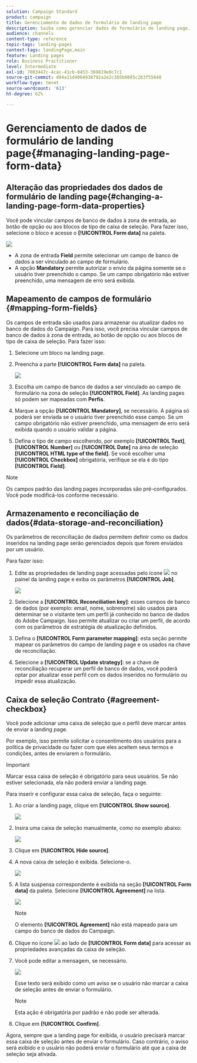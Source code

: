 ```yaml
---
solution: Campaign Standard
product: campaign
title: Gerenciamento de dados de formulário de landing page
description: Saiba como gerenciar dados de formulário de landing page.
audience: channels
content-type: reference
topic-tags: landing-pages
context-tags: landingPage,main
feature: Landing pages
role: Business Practitioner
level: Intermediate
exl-id: 7083447c-4cac-41cb-8453-369819e0c7c1
source-git-commit: d84a11d4064938792a2e2c365b6085c263f55648
workflow-type: tm+mt
source-wordcount: '613'
ht-degree: 62%

---
```


# Gerenciamento de dados de formulário de landing page{#managing-landing-page-form-data}

## Alteração das propriedades dos dados de formulário de landing page{#changing-a-landing-page-form-data-properties}

Você pode vincular campos de banco de dados à zona de entrada, ao botão de opção ou aos blocos de tipo de caixa de seleção. Para fazer isso, selecione o bloco e acesse o **[!UICONTROL Form data]** na paleta.

![](assets/delivery_content_9.png)

* A zona de entrada **Field** permite selecionar um campo de banco de dados a ser vinculado ao campo de formulário.
* A opção **Mandatory** permite autorizar o envio da página somente se o usuário tiver preenchido o campo. Se um campo obrigatório não estiver preenchido, uma mensagem de erro será exibida.

## Mapeamento de campos de formulário {#mapping-form-fields}

Os campos de entrada são usados para armazenar ou atualizar dados no banco de dados do Campaign. Para isso, você precisa vincular campos de banco de dados à zona de entrada, ao botão de opção ou aos blocos de tipo de caixa de seleção. Para fazer isso:

1. Selecione um bloco na landing page.
1. Preencha a parte **[!UICONTROL Form data]** na paleta.

   ![](assets/editing_lp_content_4.png)

1. Escolha um campo de banco de dados a ser vinculado ao campo de formulário na zona de seleção **[!UICONTROL Field]**. As landing pages só podem ser mapeadas com **Perfis**.

1. Marque a opção **[!UICONTROL Mandatory]**, se necessário. A página só poderá ser enviada se o usuário tiver preenchido esse campo. Se um campo obrigatório não estiver preenchido, uma mensagem de erro será exibida quando o usuário validar a página.

1. Defina o tipo de campo escolhendo, por exemplo **[!UICONTROL Text]**, **[!UICONTROL Number]** ou **[!UICONTROL Date]** na área de seleção **[!UICONTROL HTML type of the field]**.
Se você escolher uma **[!UICONTROL Checkbox]** obrigatória, verifique se ela é do tipo **[!UICONTROL Field]**.

>[!NOTE]
>
>Os campos padrão das landing pages incorporadas são pré-configurados. Você pode modificá-los conforme necessário.

## Armazenamento e reconciliação de dados{#data-storage-and-reconciliation}

Os parâmetros de reconciliação de dados permitem definir como os dados inseridos na landing page serão gerenciados depois que forem enviados por um usuário.

Para fazer isso:

1. Edite as propriedades de landing page acessadas pelo ícone ![](assets/edit_darkgrey-24px.png) no painel da landing page e exiba os parâmetros **[!UICONTROL Job]**.

   ![](assets/lp_parameters_4.png)

1. Selecione a **[!UICONTROL Reconciliation key]**: esses campos de banco de dados (por exemplo: email, nome, sobrenome) são usados para determinar se o visitante tem um perfil já conhecido no banco de dados do Adobe Campaign. Isso permite atualizar ou criar um perfil, de acordo com os parâmetros de estratégia de atualização definidos.
1. Defina o **[!UICONTROL Form parameter mapping]**: esta seção permite mapear os parâmetros do campo de landing page e os usados na chave de reconciliação.
1. Selecione a **[!UICONTROL Update strategy]**: se a chave de reconciliação recuperar um perfil de banco de dados, você poderá optar por atualizar esse perfil com os dados inseridos no formulário ou impedir essa atualização.

## Caixa de seleção Contrato {#agreement-checkbox}

Você pode adicionar uma caixa de seleção que o perfil deve marcar antes de enviar a landing page.

Por exemplo, isso permite solicitar o consentimento dos usuários para a política de privacidade ou fazer com que eles aceitem seus termos e condições, antes de enviarem o formulário.

<!--This is particularly useful in the following case:

When a profile opens the landing page from an Outlook.com mailbox, Outlook checks whether the links on the landing page are suspicious. However, this Outlook security feature (called safelinks) has an unwanted effect: it automatically activates the buttons included on the landing page. Consequently, profiles are automatically subscribed or unsubscribed without confirmation when the landing page is displayed after clicking the email link, even if they do not submit the form.

![](assets/lp_submit_button.png)

To avoid this, Adobe recommends you always add to your landing page a checkbox which enables the profile to agree before proceeding with subscription or unsubscription.-->

>[!IMPORTANT]
>
>Marcar essa caixa de seleção é obrigatório para seus usuários. Se não estiver selecionada, ela não poderá enviar a landing page.

Para inserir e configurar essa caixa de seleção, faça o seguinte:

1. Ao criar a landing page, clique em **[!UICONTROL Show source]**.

   ![](assets/lp_show_source.png)

1. Insira uma caixa de seleção manualmente, como no exemplo abaixo:

   ![](assets/lp_checkbox_code.png)

   <!--
   <div id="HtmlPage_htmlPage.line3" data-nl-format="datetime"><input type="checkbox" class="nl-dce-todo" data-nl-bindto="agreement" data-nl-agreementmsg="You must agree with the terms and conditions before proceeding" />I agree with the terms and conditions</div>
   -->

1. Clique em **[!UICONTROL Hide source]**.

1. A nova caixa de seleção é exibida. Selecione-o.

   ![](assets/lp_select_checkbox.png)

1. A lista suspensa correspondente é exibida na seção **[!UICONTROL Form data]** da paleta. Selecione **[!UICONTROL Agreement]** na lista.

   ![](assets/lp_form_data_drop-down.png)

   >[!NOTE]
   >
   >O elemento **[!UICONTROL Agreement]** não está mapeado para um campo do banco de dados do Campaign.

1. Clique no ícone ![](assets/lp-properties-icon.png) ao lado de **[!UICONTROL Form data]** para acessar as propriedades avançadas da caixa de seleção.

1. Você pode editar a mensagem, se necessário.

   ![](assets/lp_agreement_message.png)

   Esse texto será exibido como um aviso se o usuário não marcar a caixa de seleção antes de enviar o formulário.

   >[!NOTE]
   >
   >Esta ação é obrigatória por padrão e não pode ser alterada.

1. Clique em **[!UICONTROL Confirm]**.

Agora, sempre que a landing page for exibida, o usuário precisará marcar essa caixa de seleção antes de enviar o formulário. Caso contrário, o aviso será exibido e o usuário não poderá enviar o formulário até que a caixa de seleção seja ativada.